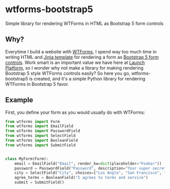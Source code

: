 # wtforms-bootstrap5
Simple library for rendering WTForms in HTML as Bootstrap 5 form controls

## Why?

Everytime I build a website with [WTForms](https://wtforms.readthedocs.io), I spend way too much time in writing HTML and [Jinja template](https://jinja.palletsprojects.com/) for rendering a form as [Bootstrap 5 form controls](https://getbootstrap.com/docs/5.2/forms/overview/).
Work smart is an important value we have here at [Launch Platform](https://launchplatform.com), so I wonder why not make a library for making rendering Bootstrap 5 style WTForms controls easily?
So here you go, wtforms-bootstrap5 is created, and it's a simple Python library for rendering WTForms in Bootstrap 5 favor.

## Example

First, you define your form as you would usually do with WTForms:

```python
from wtforms import Form
from wtforms import EmailField
from wtforms import PasswordField
from wtforms import SelectField
from wtforms import BooleanField
from wtforms import SubmitField


class MyForm(Form):
    email = EmailField("Email", render_kw=dict(placeholder="Foobar"))
    password = PasswordField("Password", description="Your super secret password")
    city = SelectField("City", choices=["Los Angle", "San Francisco", "New York"])
    agree_terms = BooleanField("I agrees to terms and service")
    submit = SubmitField()


```

